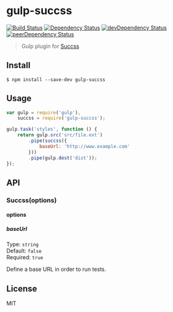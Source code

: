 # gulp-succss 

[![Build Status](https://travis-ci.org/f4bien/gulp-succss.svg?branch=master)](https://travis-ci.org/f4bien/gulp-succss)
[![Dependency Status](https://david-dm.org/f4bien/gulp-succss.svg)](https://david-dm.org/f4bien/gulp-succss)
[![devDependency Status](https://david-dm.org/f4bien/gulp-succss/dev-status.svg)](https://david-dm.org/f4bien/gulp-succss#info=devDependencies)
[![peerDependency Status](https://david-dm.org/f4bien/gulp-succss/peer-status.svg)](https://david-dm.org/f4bien/gulp-succss#info=peerDependencies)

> Gulp plugin for [Succss](https://github.com/B2F/Succss)


## Install

```
$ npm install --save-dev gulp-succss
```


## Usage

```js
var gulp = require('gulp'),
    succss = require('gulp-succss');

gulp.task('styles', function () {
	return gulp.src('src/file.ext')
		.pipe(succss({
			baseUrl: 'http://www.example.com'
		}))
		.pipe(gulp.dest('dist'));
});
```


## API

### Succss(options)

#### options

##### baseUrl

Type: `string`  
Default: `false`  
Required: `true`

Define a base URL in order to run tests.


## License

MIT
